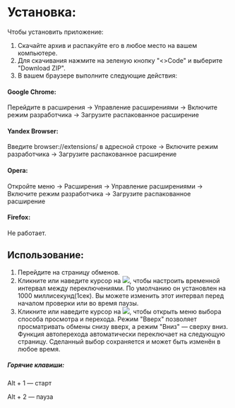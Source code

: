 <h1>Установка:</h1>
<p>Чтобы установить приложение:</p>
<ol>
  <li>Скачайте архив и распакуйте его в любое место на вашем компьютере.</li>
  <li>Для скачивания нажмите на зеленую кнопку "<>Code" и выберите "Download ZIP".</li>
  <li>В вашем браузере выполните следующие действия:</li>
</ol>
<h4>Google Chrome:</h4>
<p>Перейдите в расширения -> Управление расширениями -> Включите режим разработчика -> Загрузите распакованное расширение</p>
<h4>Yandex Browser:</h4>
<p>Введите browser://extensions/ в адресной строке -> Включите режим разработчика -> Загрузите распакованное расширение</p>
<h4>Opera:</h4>
<p>Откройте меню -> Расширения -> Управление расширениями -> Включите режим разработчика -> Загрузите распакованное расширение</p>
<h4>Firefox:</h4>
<p>Не работает.</p>
<h2>Использование:</h2>
<ol>
  <li>Перейдите на страницу обменов.</li>
  <li> Кликните или наведите курсор на <img src="https://i.imgur.com/jgmLeyH.png">, чтобы настроить временной интервал между переключениями. По умолчанию он установлен на 1000 миллисекунд(1сек). Вы можете изменить этот интервал перед началом проверки или во время паузы.</li>
  <li>Кликните или наведите курсор на <img src="https://i.imgur.com/6YQJDvk.png">, чтобы открыть меню выбора способа просмотра и перехода. Режим "Вверх" позволяет просматривать обмены снизу вверх, а режим "Вниз" — сверху вниз. Функция автоперехода автоматически переключает на следующую страницу. Сделанный выбор сохраняется и может быть изменён в любое время.</</li>
</ol>
<h5>Горячие клавиши:</h5>
<p>Alt + 1 — старт</p>
<p>Alt + 2 — пауза</p>

